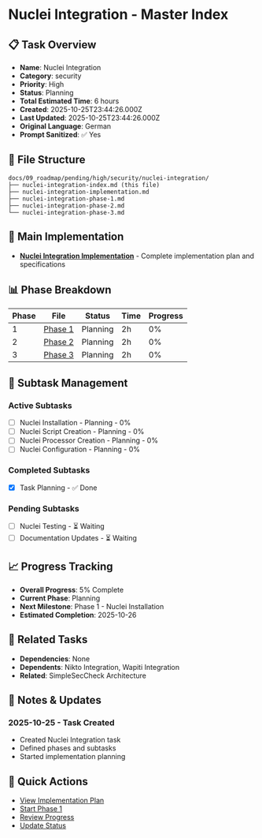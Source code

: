# Nuclei Integration - Master Index

## 📋 Task Overview
- **Name**: Nuclei Integration
- **Category**: security
- **Priority**: High
- **Status**: Planning
- **Total Estimated Time**: 6 hours
- **Created**: 2025-10-25T23:44:26.000Z
- **Last Updated**: 2025-10-25T23:44:26.000Z
- **Original Language**: German
- **Prompt Sanitized**: ✅ Yes

## 📁 File Structure
```
docs/09_roadmap/pending/high/security/nuclei-integration/
├── nuclei-integration-index.md (this file)
├── nuclei-integration-implementation.md
├── nuclei-integration-phase-1.md
├── nuclei-integration-phase-2.md
└── nuclei-integration-phase-3.md
```

## 🎯 Main Implementation
- **[Nuclei Integration Implementation](./nuclei-integration-implementation.md)** - Complete implementation plan and specifications

## 📊 Phase Breakdown
| Phase | File | Status | Time | Progress |
|-------|------|--------|------|----------|
| 1 | [Phase 1](./nuclei-integration-phase-1.md) | Planning | 2h | 0% |
| 2 | [Phase 2](./nuclei-integration-phase-2.md) | Planning | 2h | 0% |
| 3 | [Phase 3](./nuclei-integration-phase-3.md) | Planning | 2h | 0% |

## 🔄 Subtask Management
### Active Subtasks
- [ ] Nuclei Installation - Planning - 0%
- [ ] Nuclei Script Creation - Planning - 0%
- [ ] Nuclei Processor Creation - Planning - 0%
- [ ] Nuclei Configuration - Planning - 0%

### Completed Subtasks
- [x] Task Planning - ✅ Done

### Pending Subtasks
- [ ] Nuclei Testing - ⏳ Waiting
- [ ] Documentation Updates - ⏳ Waiting

## 📈 Progress Tracking
- **Overall Progress**: 5% Complete
- **Current Phase**: Planning
- **Next Milestone**: Phase 1 - Nuclei Installation
- **Estimated Completion**: 2025-10-26

## 🔗 Related Tasks
- **Dependencies**: None
- **Dependents**: Nikto Integration, Wapiti Integration
- **Related**: SimpleSecCheck Architecture

## 📝 Notes & Updates
### 2025-10-25 - Task Created
- Created Nuclei Integration task
- Defined phases and subtasks
- Started implementation planning

## 🚀 Quick Actions
- [View Implementation Plan](./nuclei-integration-implementation.md)
- [Start Phase 1](./nuclei-integration-phase-1.md)
- [Review Progress](#progress-tracking)
- [Update Status](#notes--updates)
